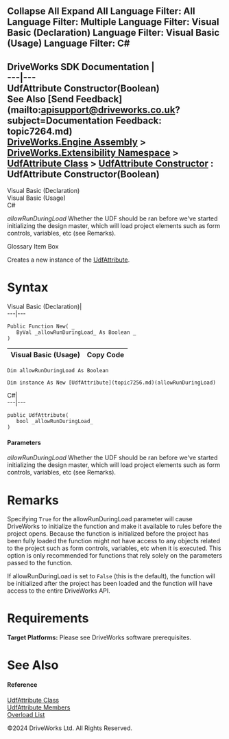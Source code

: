        

 Collapse All Expand All  Language Filter: All  Language Filter: Multiple  Language Filter: Visual Basic (Declaration) Language Filter: Visual Basic (Usage) Language Filter: C#  
---  
DriveWorks SDK Documentation  |   
---|---  
UdfAttribute Constructor(Boolean)   
See Also [Send Feedback](mailto:apisupport@driveworks.co.uk?subject=Documentation Feedback: topic7264.md)  
[DriveWorks.Engine Assembly](topic2156.md) > [DriveWorks.Extensibility Namespace](topic7150.md) > [UdfAttribute Class](topic7256.md) > [UdfAttribute Constructor](topic7262.md) : UdfAttribute Constructor(Boolean)  
---  
  
Visual Basic (Declaration)    
Visual Basic (Usage)    
C# 

_allowRunDuringLoad_
    Whether the UDF should be ran before we've started initializing the design master, which will load project elements such as form controls, variables, etc (see Remarks).

Glossary Item Box

Creates a new instance of the [UdfAttribute](topic7256.md). 

# Syntax

Visual Basic (Declaration)|   
---|---  
      
    
    Public Function New( _
       ByVal _allowRunDuringLoad_ As Boolean _
    )  
  
Visual Basic (Usage)| Copy Code  
---|---  
      
    
    Dim allowRunDuringLoad As Boolean
     
    Dim instance As New [UdfAttribute](topic7256.md)(allowRunDuringLoad)  
  
C#|   
---|---  
      
    
    public UdfAttribute( 
       bool _allowRunDuringLoad_
    )  
  
#### Parameters

 _allowRunDuringLoad_
    Whether the UDF should be ran before we've started initializing the design master, which will load project elements such as form controls, variables, etc (see Remarks).

# Remarks

Specifying `True` for the allowRunDuringLoad parameter will cause DriveWorks to initialize the function and make it available to rules before the project opens. Because the function is initialized before the project has been fully loaded the function might not have access to any objects related to the project such as form controls, variables, etc when it is executed. This option is only recommended for functions that rely solely on the parameters passed to the function.

If allowRunDuringLoad is set to `False` (this is the default), the function will be initialized after the project has been loaded and the function will have access to the entire DriveWorks API.

# Requirements

**Target Platforms:** Please see DriveWorks software prerequisites.

# See Also

#### Reference

[UdfAttribute Class](topic7256.md)   
[UdfAttribute Members](topic7257.md)   
[Overload List](topic7262.md)

©2024 DriveWorks Ltd. All Rights Reserved.
